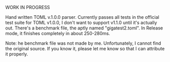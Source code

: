 WORK IN PROGRESS

Hand written TOML v.1.0.0 parser. Currently passes all tests in the official test suite for TOML v1.0.0, I don't want to support v1.1.0 until it's actually out. 
There's a benchmark file, the aptly named "gigatest2.toml". In Release mode, it finishes completely in about 250-280ms.

Note: he benchmark file was not made by me. Unfortunately, I cannot find the original source. If you know it, please let me know
so that I can attribute it properly.
